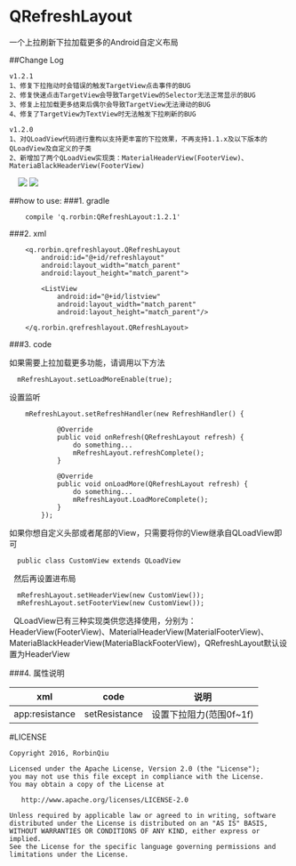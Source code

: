 # QRefreshLayout
一个上拉刷新下拉加载更多的Android自定义布局

##Change Log
 ```
v1.2.1
1、修复下拉拖动时会错误的触发TargetView点击事件的BUG
2、修复快速点击TargetView会导致TargetView的Selector无法正常显示的BUG
3、修复上拉加载更多结束后偶尔会导致TargetView无法滑动的BUG
4、修复了TargetView为TextView时无法触发下拉刷新的BUG

v1.2.0
1、对QLoadView代码进行重构以支持更丰富的下拉效果，不再支持1.1.x及以下版本的QLoadView及自定义的子类
2、新增加了两个QLoadView实现类：MaterialHeaderView(FooterView)、MateriaBlackHeaderView(FooterView)
```
    
![](https://github.com/qstumn/QRefreshLayout/blob/master/demo.gif?raw=true)       ![](https://github.com/qstumn/QRefreshLayout/blob/master/demo2.gif?raw=true)


##how to use:
###1. gradle
```
    compile 'q.rorbin:QRefreshLayout:1.2.1'  
```
###2. xml
```
    <q.rorbin.qrefreshlayout.QRefreshLayout
        android:id="@+id/refreshlayout"
        android:layout_width="match_parent"
        android:layout_height="match_parent">
        
        <ListView 
            android:id="@+id/listview"
            android:layout_width="match_parent"
            android:layout_height="match_parent"/>
            
    </q.rorbin.qrefreshlayout.QRefreshLayout>
```

###3. code
  
   如果需要上拉加载更多功能，请调用以下方法
```
  mRefreshLayout.setLoadMoreEnable(true);
```

   设置监听 
```
    mRefreshLayout.setRefreshHandler(new RefreshHandler() {
    
            @Override
            public void onRefresh(QRefreshLayout refresh) {
                do something...
                mRefreshLayout.refreshComplete();
            }
            
            @Override
            public void onLoadMore(QRefreshLayout refresh) {
                do something...
                mRefreshLayout.LoadMoreComplete();
            }
        });
```
  如果你想自定义头部或者尾部的View，只需要将你的View继承自QLoadView即可
  
```
  public class CustomView extends QLoadView
```
  
   然后再设置进布局
  
```
  mRefreshLayout.setHeaderView(new CustomView());
  mRefreshLayout.setFooterView(new CustomView());
```
  
   QLoadView已有三种实现类供您选择使用，分别为：HeaderView(FooterView)、MaterialHeaderView(MaterialFooterView)、MateriaBlackHeaderView(MateriaBlackFooterView)，QRefreshLayout默认设置为HeaderView
 
###4. 属性说明
 
 xml | code | 说明
 --- | --- | ---
 app:resistance | setResistance | 设置下拉阻力(范围0f~1f)
 
 
#LICENSE
```
Copyright 2016, RorbinQiu

Licensed under the Apache License, Version 2.0 (the "License");
you may not use this file except in compliance with the License.
You may obtain a copy of the License at

   http://www.apache.org/licenses/LICENSE-2.0

Unless required by applicable law or agreed to in writing, software
distributed under the License is distributed on an "AS IS" BASIS,
WITHOUT WARRANTIES OR CONDITIONS OF ANY KIND, either express or implied.
See the License for the specific language governing permissions and
limitations under the License.
```

